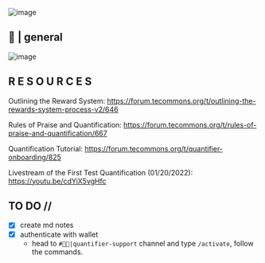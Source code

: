 ![image](https://user-images.githubusercontent.com/75811965/161407888-dfb191c1-c8e5-403f-8d03-f6d09cd606bd.png)

## 🎫 | general

![image](https://user-images.githubusercontent.com/75811965/161407859-312238e6-1ab5-4f81-af9e-ad0ba483ec62.png)

## R E S O U R C E S 

Outlining the Reward System:
https://forum.tecommons.org/t/outlining-the-rewards-system-process-v2/646

Rules of Praise and Quantification: 
https://forum.tecommons.org/t/rules-of-praise-and-quantification/667

Quantification Tutorial:
https://forum.tecommons.org/t/quantifier-onboarding/825

Livestream of the First Test Quantification (01/20/2022):
https://youtu.be/cdYiX5vgHfc


## TO DO //

- [x] create md notes
- [x] authenticate with wallet
  - head to `#🙏🏾|quantifier-support` channel and type `/activate`, follow the commands.

